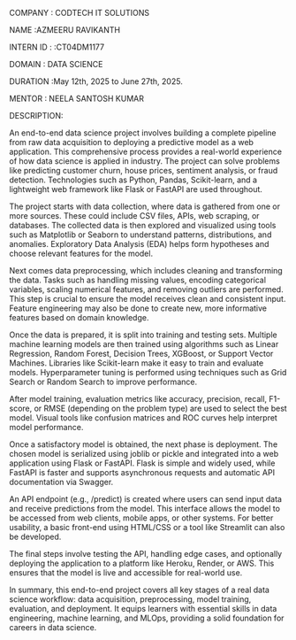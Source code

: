 COMPANY : CODTECH IT SOLUTIONS

NAME :AZMEERU RAVIKANTH

INTERN ID : :CT04DM1177

DOMAIN : DATA SCIENCE

DURATION :May 12th, 2025 to June 27th, 2025.

MENTOR : NEELA SANTOSH KUMAR

DESCRIPTION:

An end-to-end data science project involves building a complete pipeline from raw data acquisition to deploying a predictive model as a web application. This comprehensive process provides a real-world experience of how data science is applied in industry. The project can solve problems like predicting customer churn, house prices, sentiment analysis, or fraud detection. Technologies such as Python, Pandas, Scikit-learn, and a lightweight web framework like Flask or FastAPI are used throughout.

The project starts with data collection, where data is gathered from one or more sources. These could include CSV files, APIs, web scraping, or databases. The collected data is then explored and visualized using tools such as Matplotlib or Seaborn to understand patterns, distributions, and anomalies. Exploratory Data Analysis (EDA) helps form hypotheses and choose relevant features for the model.

Next comes data preprocessing, which includes cleaning and transforming the data. Tasks such as handling missing values, encoding categorical variables, scaling numerical features, and removing outliers are performed. This step is crucial to ensure the model receives clean and consistent input. Feature engineering may also be done to create new, more informative features based on domain knowledge.

Once the data is prepared, it is split into training and testing sets. Multiple machine learning models are then trained using algorithms such as Linear Regression, Random Forest, Decision Trees, XGBoost, or Support Vector Machines. Libraries like Scikit-learn make it easy to train and evaluate models. Hyperparameter tuning is performed using techniques such as Grid Search or Random Search to improve performance.

After model training, evaluation metrics like accuracy, precision, recall, F1-score, or RMSE (depending on the problem type) are used to select the best model. Visual tools like confusion matrices and ROC curves help interpret model performance.

Once a satisfactory model is obtained, the next phase is deployment. The chosen model is serialized using joblib or pickle and integrated into a web application using Flask or FastAPI. Flask is simple and widely used, while FastAPI is faster and supports asynchronous requests and automatic API documentation via Swagger.

An API endpoint (e.g., /predict) is created where users can send input data and receive predictions from the model. This interface allows the model to be accessed from web clients, mobile apps, or other systems. For better usability, a basic front-end using HTML/CSS or a tool like Streamlit can also be developed.

The final steps involve testing the API, handling edge cases, and optionally deploying the application to a platform like Heroku, Render, or AWS. This ensures that the model is live and accessible for real-world use.

In summary, this end-to-end project covers all key stages of a real data science workflow: data acquisition, preprocessing, model training, evaluation, and deployment. It equips learners with essential skills in data engineering, machine learning, and MLOps, providing a solid foundation for careers in data science.

